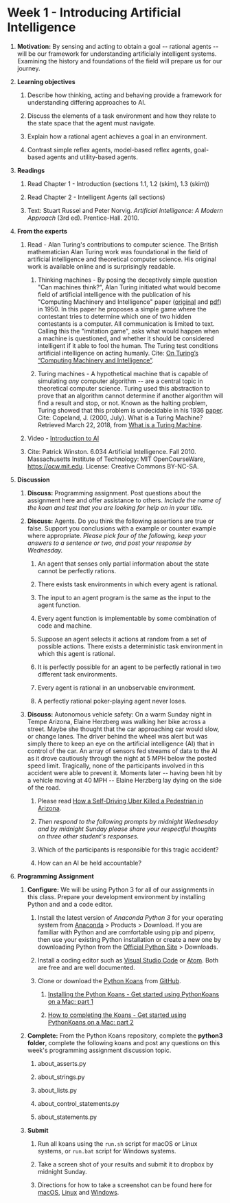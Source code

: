 # Week 1 - Introducing Artificial Intelligence

1. **Motivation:**  By sensing and acting to obtain a goal -- rational agents -- will be our framework for understanding  artificially intelligent systems.  Examining the history and foundations of the field will prepare us for our journey.

1. **Learning objectives**

    1. Describe how thinking, acting and behaving provide a framework for understanding differing approaches to AI.

    1. Discuss the elements of a task environment and how they relate to the state space that the agent must navigate.

    1. Explain how a rational agent achieves a goal in an environment.

    1. Contrast simple reflex agents, model-based reflex agents, goal-based agents and utility-based agents.

1. **Readings**

    1. Read Chapter 1 - Introduction (sections 1.1, 1.2 (skim), 1.3 (skim))

    1. Read Chapter 2 - Intelligent Agents (all sections)

    1. Text: Stuart Russel and Peter Norvig. _Artificial Intelligence: A Modern Approach_ (3rd ed). Prentice-Hall. 2010.

1. **From the experts**

    1. Read - Alan Turing's contributions to computer science. The British mathematician Alan Turing work was foundational in the field of artificial intelligence and theoretical computer science.  His original work is available online and is surprisingly readable.

        1. Thinking machines - By posing the deceptively simple question "Can machines think?", Alan Turing initiated what would become field of artificial intelligence with the publication of his "Computing Machinery and Intelligence" paper ([original](http://www.turingarchive.org/browse.php/B/9) and [pdf](https://www.csee.umbc.edu/courses/471/papers/turing.pdf)) in 1950.  In this paper he proposes a simple game where the contestant tries to determine which one of two hidden contestants is a computer.  All communication is limited to text.  Calling this the "imitation game", asks what would happen when a machine is questioned, and whether it should be considered intelligent if it able to fool the human.  The Turing test conditions artificial intelligence on acting humanly.  Cite: [On Turing’s “Computing Machinery and Intelligence”](https://graehamdouglas.com/2013/12/27/on-turings-computing-machinery-and-intelligence/).

        1. Turing machines - A hypothetical machine that is capable of simulating *any* computer algorithm -- are a central topic in theoretical computer science.  Turing used this abstraction to prove that an algorithm cannot determine if another algorithm will find a result and stop, or not. Known as the halting problem, Turing showed that this problem is undecidable in his 1936 [paper](http://www.turingarchive.org/browse.php/B/12). Cite: Copeland, J. (2000, July). What is a Turing Machine? Retrieved March 22, 2018, from [What is a Turing Machine](http://www.alanturing.net/turing_archive/pages/reference%20articles/what%20is%20a%20turing%20machine.html).

    1. Video - [Introduction to AI](https://youtu.be/TjZBTDzGeGg)

    1. Cite: Patrick Winston. 6.034 Artificial Intelligence. Fall 2010. Massachusetts Institute of Technology: MIT OpenCourseWare, https://ocw.mit.edu. License: Creative Commons BY-NC-SA.

1. **Discussion**

    1. **Discuss:** Programming assignment. Post questions about the assignment here and offer assistance to others.  _Include the name of the koan and test that you are looking for help on  in your title._

    1. **Discuss:** Agents. Do you think the following assertions are true or false.  Support you conclusions with a example or counter example where appropriate.  _Please pick four of the following, keep your answers to a sentence or two, and post your response by Wednesday._

        1. An agent that senses only partial information about the state cannot be perfectly rations.

        1. There exists task environments in which every agent is rational.

        1. The input to an agent program is the same as the input to the agent function.

        1. Every agent function is implementable by some combination of code and machine.

        1. Suppose an agent selects it actions at random from a set of possible actions.  There exists a deterministic task environment in which this agent is rational.

        1. It is perfectly possible for an agent to be perfectly rational in two different task environments.

        1. Every agent is rational in an unobservable environment.

        1. A perfectly rational poker-playing agent never loses.

    1. **Discuss:** Autonomous vehicle safety: On a warm Sunday night in Tempe Arizona, Elaine Herzberg was walking her bike across a street. Maybe she thought that the car approaching car would slow, or change lanes. The driver behind the wheel was alert but was simply there to keep an eye on the artificial intelligence (AI) that in control of the car. An array of sensors fed streams of data to the AI as it drove cautiously through the night at 5 MPH below the posted speed limit. Tragically, none of the participants involved in this accident were able to prevent it.  Moments later -- having been hit by a vehicle moving at 40 MPH -- Elaine Herzberg lay dying on the side of the road.

        1. Please read [How a Self-Driving Uber Killed a Pedestrian in Arizona](https://www.nytimes.com/interactive/2018/03/20/us/self-driving-uber-pedestrian-killed.html).

        1. _Then respond to the following prompts by midnight Wednesday and by midnight Sunday please share your respectful thoughts on three other student's responses._

        1. Which of the participants is responsible for this tragic accident?

        1. How can an AI be held accountable?

1. **Programming Assignment**

    1. **Configure:** We will be using Python 3 for all of our assignments in this class.  Prepare your development environment by installing Python and and a code editor.

        1. Install the latest version of _Anaconda Python 3_ for your operating system from [Anaconda](https://www.anaconda.com/) > Products > Download.  If you are familiar with Python and are comfortable using pip and pipenv, then use your existing Python installation or create a new one by downloading Python from the [Official Python Site](https://www.python.org/) > Downloads.

        1. Install a coding editor such as [Visual Studio Code](https://code.visualstudio.com/) or [Atom](https://atom.io/).  Both are free and are well documented.

        1. Clone or download the [Python Koans](https://github.com/gregmalcolm/python_koans) from [GitHub](https://github.com/).

            1. [Installing the Python Koans - Get started using PythonKoans on a Mac: part 1](https://youtu.be/e2WXgXEjbHY)

            1. [How to completing the Koans - Get started using PythonKoans on a Mac: part 2](https://youtu.be/2r3MLH15kQc)

    1. **Complete:** From the Python Koans repository, complete the **python3 folder**, complete the following koans and post any questions on this week's programming assignment discussion topic.

        1. about_asserts.py

        1. about_strings.py

        1. about_lists.py

        1. about_control_statements.py

        1. about_statements.py

    1. **Submit**
        1. Run all koans using the `run.sh` script for macOS or Linux systems, or `run.bat` script for Windows systems.

        1. Take a screen shot of your results and submit it to dropbox by midnight Sunday.
        1. Directions for how to take a screenshot can be found here for [macOS](https://www.wikihow.com/Take-a-Screenshot-on-a-Mac), [Linux](https://www.wikihow.com/Take-a-Screenshot-in-Linux) and [Windows](https://www.wikihow.com/Take-a-Screenshot-in-Microsoft-Windows).
